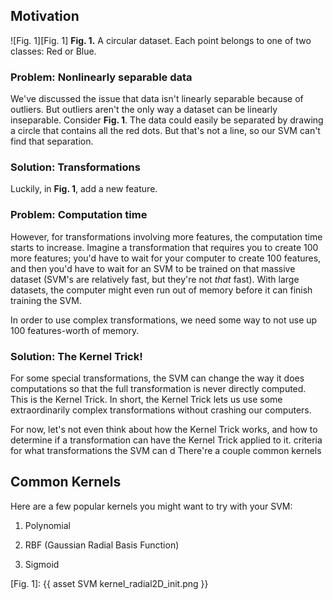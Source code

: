 ## Motivation

![Fig. 1][Fig. 1]
**Fig. 1.** A circular dataset. Each point belongs to one of two classes: Red or Blue.

### Problem: Nonlinearly separable data
We've discussed the issue that data isn't linearly separable because of outliers. But outliers aren't the only way a dataset can be linearly inseparable. Consider **Fig. 1**. The data could easily be separated by drawing a circle that contains all the red dots. But that's not a line, so our SVM can't find that separation.

### Solution: Transformations
Luckily, in **Fig. 1**, add a new feature.


### Problem: Computation time
However, for transformations involving more features, the computation time starts to increase. Imagine a transformation that requires you to create 100 more features; you'd have to wait for your computer to create 100 features, and then you'd have to wait for an SVM to be trained on that massive dataset (SVM's are relatively fast, but they're not _that_ fast). With large datasets, the computer might even run out of memory before it can finish training the SVM.

In order to use complex transformations, we need some way to not use up 100 features-worth of memory. 

### Solution: The Kernel Trick!
For some special transformations, the SVM can change the way it does computations so that the full transformation is never directly computed. This is the Kernel Trick. In short, the Kernel Trick lets us use some extraordinarily complex transformations without crashing our computers.

For now, let's not even think about how the Kernel Trick works, and how to determine if a transformation can have the Kernel Trick applied to it. 
criteria for what transformations the SVM can d 
There're a couple common kernels

## Common Kernels
Here are a few popular kernels you might want to try with your SVM:

1. Polynomial

2. RBF (Gaussian Radial Basis Function)

3. Sigmoid




[Fig. 1]: {{ asset SVM kernel_radial2D_init.png }}

